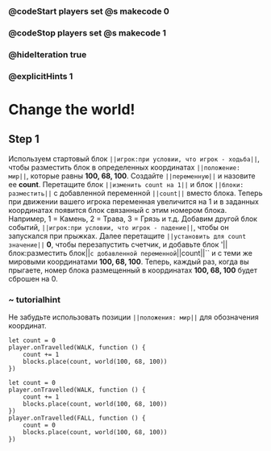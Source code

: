 ### @codeStart players set @s makecode 0
### @codeStop players set @s makecode 1

### @hideIteration true 
### @explicitHints 1

# Change the world!

## Step 1
Используем стартовый блок ``||игрок:при условии, что игрок - ходьба||``, чтобы разместить блок в определенных координатах ``||положение: мир||``, которые равны **100, 68, 100**. Создайте ``||переменную||`` и назовите ее **count**. Перетащите блок ``||изменить count на 1||`` и блок ``||блоки: разместить||`` с добавленной переменной ``||count||`` вместо блока. Теперь при движении вашего игрока переменная увеличится на 1 и в заданных координатах появится блок связанный с этим номером блока. Например, 1 = Камень, 2 = Трава, 3 = Грязь и т.д. Добавим другой блок событий, ``||игрок:при условии, что игрок - падение||``, чтобы он запускался при прыжках. Далее перетащите ``||установить для count значение||``  **0**, чтобы перезапустить счетчик, и добавьте блок '|| блок:разместить блок||`` с добавленной переменной ``||count||`` и с теми же мировыми координатами **100, 68, 100**. Теперь, каждый раз, когда вы прыгаете, номер блока размещенный в координатах  **100, 68, 100** будет сброшен на 0.

### ~ tutorialhint 
Не забудьте использовать позиции ``||положения: мир||`` для обозначения координат.

```blocks
let count = 0
player.onTravelled(WALK, function () {
    count += 1
    blocks.place(count, world(100, 68, 100))
})
```


```ghost
let count = 0
player.onTravelled(WALK, function () {
    count += 1
    blocks.place(count, world(100, 68, 100))
})
player.onTravelled(FALL, function () {
    count = 0
    blocks.place(count, world(100, 68, 100))
})
```

